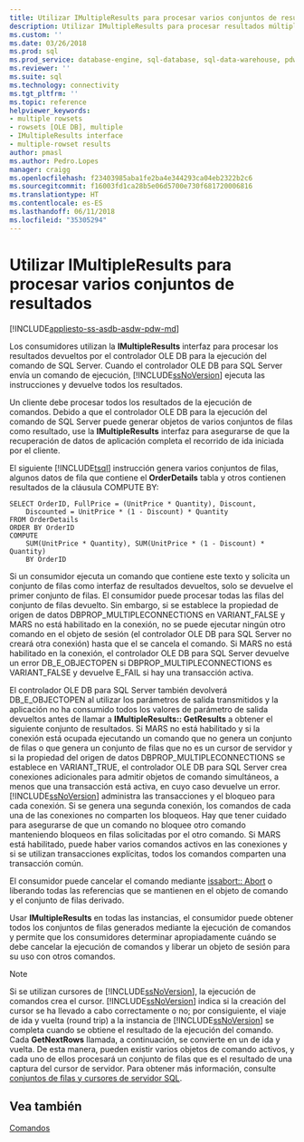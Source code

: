 ```yaml
---
title: Utilizar IMultipleResults para procesar varios conjuntos de resultados | Documentos de Microsoft
description: Utilizar IMultipleResults para procesar resultados múltiples conjuntos de
ms.custom: ''
ms.date: 03/26/2018
ms.prod: sql
ms.prod_service: database-engine, sql-database, sql-data-warehouse, pdw
ms.reviewer: ''
ms.suite: sql
ms.technology: connectivity
ms.tgt_pltfrm: ''
ms.topic: reference
helpviewer_keywords:
- multiple rowsets
- rowsets [OLE DB], multiple
- IMultipleResults interface
- multiple-rowset results
author: pmasl
ms.author: Pedro.Lopes
manager: craigg
ms.openlocfilehash: f23403985aba1fe2ba4e344293ca04eb2322b2c6
ms.sourcegitcommit: f16003fd1ca28b5e06d5700e730f681720006816
ms.translationtype: HT
ms.contentlocale: es-ES
ms.lasthandoff: 06/11/2018
ms.locfileid: "35305294"
---
```

# <a name="using-imultipleresults-to-process-multiple-result-sets"></a>Utilizar IMultipleResults para procesar varios conjuntos de resultados
[!INCLUDE[appliesto-ss-asdb-asdw-pdw-md](../../../includes/appliesto-ss-asdb-asdw-pdw-md.md)]

  Los consumidores utilizan la **IMultipleResults** interfaz para procesar los resultados devueltos por el controlador OLE DB para la ejecución del comando de SQL Server. Cuando el controlador OLE DB para SQL Server envía un comando de ejecución, [!INCLUDE[ssNoVersion](../../../includes/ssnoversion-md.md)] ejecuta las instrucciones y devuelve todos los resultados.  
  
 Un cliente debe procesar todos los resultados de la ejecución de comandos. Debido a que el controlador OLE DB para la ejecución del comando de SQL Server puede generar objetos de varios conjuntos de filas como resultado, use la **IMultipleResults** interfaz para asegurarse de que la recuperación de datos de aplicación completa el recorrido de ida iniciada por el cliente.  
  
 El siguiente [!INCLUDE[tsql](../../../includes/tsql-md.md)] instrucción genera varios conjuntos de filas, algunos datos de fila que contiene el **OrderDetails** tabla y otros contienen resultados de la cláusula COMPUTE BY:  
  
```  
SELECT OrderID, FullPrice = (UnitPrice * Quantity), Discount,  
    Discounted = UnitPrice * (1 - Discount) * Quantity  
FROM OrderDetails  
ORDER BY OrderID  
COMPUTE  
    SUM(UnitPrice * Quantity), SUM(UnitPrice * (1 - Discount) * Quantity)  
    BY OrderID  
```  
  
 Si un consumidor ejecuta un comando que contiene este texto y solicita un conjunto de filas como interfaz de resultados devueltos, solo se devuelve el primer conjunto de filas. El consumidor puede procesar todas las filas del conjunto de filas devuelto. Sin embargo, si se establece la propiedad de origen de datos DBPROP_MULTIPLECONNECTIONS en VARIANT_FALSE y MARS no está habilitado en la conexión, no se puede ejecutar ningún otro comando en el objeto de sesión (el controlador OLE DB para SQL Server no creará otra conexión) hasta que el se cancela el comando. Si MARS no está habilitado en la conexión, el controlador OLE DB para SQL Server devuelve un error DB_E_OBJECTOPEN si DBPROP_MULTIPLECONNECTIONS es VARIANT_FALSE y devuelve E_FAIL si hay una transacción activa.  
  
 El controlador OLE DB para SQL Server también devolverá DB_E_OBJECTOPEN al utilizar los parámetros de salida transmitidos y la aplicación no ha consumido todos los valores de parámetro de salida devueltos antes de llamar a **IMultipleResults:: GetResults** a obtener el siguiente conjunto de resultados. Si MARS no está habilitado y si la conexión está ocupada ejecutando un comando que no genera un conjunto de filas o que genera un conjunto de filas que no es un cursor de servidor y si la propiedad del origen de datos DBPROP_MULTIPLECONNECTIONS se establece en VARIANT_TRUE, el controlador OLE DB para SQL Server crea conexiones adicionales para admitir objetos de comando simultáneos, a menos que una transacción está activa, en cuyo caso devuelve un error. [!INCLUDE[ssNoVersion](../../../includes/ssnoversion-md.md)] administra las transacciones y el bloqueo para cada conexión. Si se genera una segunda conexión, los comandos de cada una de las conexiones no comparten los bloqueos. Hay que tener cuidado para asegurarse de que un comando no bloquee otro comando manteniendo bloqueos en filas solicitadas por el otro comando. Si MARS está habilitado, puede haber varios comandos activos en las conexiones y si se utilizan transacciones explícitas, todos los comandos comparten una transacción común.  
  
 El consumidor puede cancelar el comando mediante [issabort:: Abort](../../oledb/ole-db-interfaces/issabort-abort-ole-db.md) o liberando todas las referencias que se mantienen en el objeto de comando y el conjunto de filas derivado.  
  
 Usar **IMultipleResults** en todas las instancias, el consumidor puede obtener todos los conjuntos de filas generados mediante la ejecución de comandos y permite que los consumidores determinar apropiadamente cuándo se debe cancelar la ejecución de comandos y liberar un objeto de sesión para su uso con otros comandos.  
  
> [!NOTE]  
>  Si se utilizan cursores de [!INCLUDE[ssNoVersion](../../../includes/ssnoversion-md.md)], la ejecución de comandos crea el cursor. [!INCLUDE[ssNoVersion](../../../includes/ssnoversion-md.md)] indica si la creación del cursor se ha llevado a cabo correctamente o no; por consiguiente, el viaje de ida y vuelta (round trip) a la instancia de [!INCLUDE[ssNoVersion](../../../includes/ssnoversion-md.md)] se completa cuando se obtiene el resultado de la ejecución del comando. Cada **GetNextRows** llamada, a continuación, se convierte en un de ida y vuelta. De esta manera, pueden existir varios objetos de comando activos, y cada uno de ellos procesará un conjunto de filas que es el resultado de una captura del cursor de servidor. Para obtener más información, consulte [conjuntos de filas y cursores de servidor SQL](../../oledb/ole-db-rowsets/rowsets-and-sql-server-cursors.md).  
  
## <a name="see-also"></a>Vea también  
 [Comandos](../../oledb/ole-db-commands/commands.md)  
  
  
